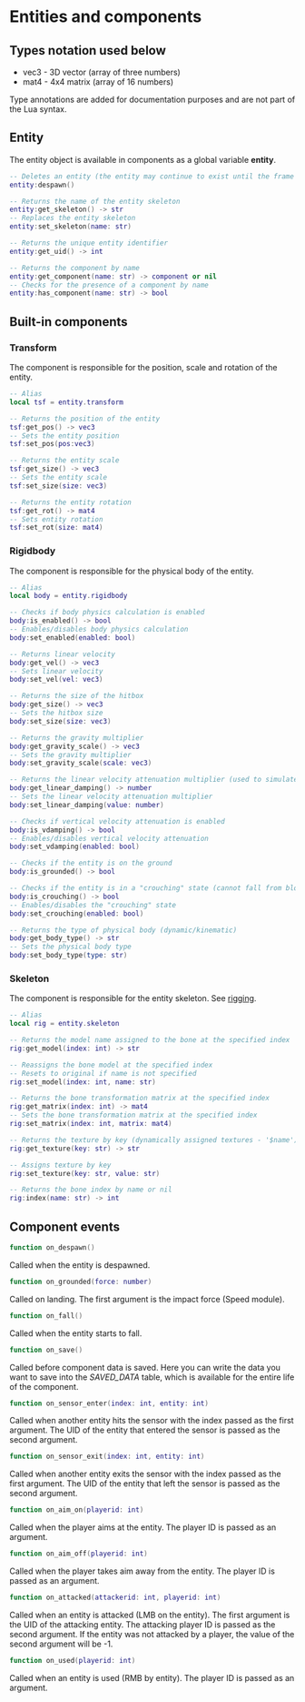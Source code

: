 # Entities and components

## Types notation used below

- vec3 - 3D vector (array of three numbers)
- mat4 - 4x4 matrix (array of 16 numbers)

Type annotations are added for documentation purposes and are not part of the Lua syntax.

## Entity

The entity object is available in components as a global variable **entity**.

```lua
-- Deletes an entity (the entity may continue to exist until the frame ends, but will not be displayed in that frame)
entity:despawn()

-- Returns the name of the entity skeleton
entity:get_skeleton() -> str
-- Replaces the entity skeleton
entity:set_skeleton(name: str)

-- Returns the unique entity identifier
entity:get_uid() -> int

-- Returns the component by name
entity:get_component(name: str) -> component or nil
-- Checks for the presence of a component by name
entity:has_component(name: str) -> bool
```

## Built-in components

### Transform

The component is responsible for the position, scale and rotation of the entity.

```lua
-- Alias
local tsf = entity.transform

-- Returns the position of the entity
tsf:get_pos() -> vec3
-- Sets the entity position
tsf:set_pos(pos:vec3)

-- Returns the entity scale 
tsf:get_size() -> vec3
-- Sets the entity scale
tsf:set_size(size: vec3)

-- Returns the entity rotation
tsf:get_rot() -> mat4
-- Sets entity rotation
tsf:set_rot(size: mat4)
```

### Rigidbody

The component is responsible for the physical body of the entity.

```lua
-- Alias
local body = entity.rigidbody

-- Checks if body physics calculation is enabled
body:is_enabled() -> bool
-- Enables/disables body physics calculation
body:set_enabled(enabled: bool)

-- Returns linear velocity
body:get_vel() -> vec3
-- Sets linear velocity
body:set_vel(vel: vec3)

-- Returns the size of the hitbox
body:get_size() -> vec3
-- Sets the hitbox size 
body:set_size(size: vec3)

-- Returns the gravity multiplier
body:get_gravity_scale() -> vec3
-- Sets the gravity multiplier
body:set_gravity_scale(scale: vec3)

-- Returns the linear velocity attenuation multiplier (used to simulate air resistance and friction)
body:get_linear_damping() -> number
-- Sets the linear velocity attenuation multiplier
body:set_linear_damping(value: number)

-- Checks if vertical velocity attenuation is enabled
body:is_vdamping() -> bool
-- Enables/disables vertical velocity attenuation
body:set_vdamping(enabled: bool)

-- Checks if the entity is on the ground
body:is_grounded() -> bool

-- Checks if the entity is in a "crouching" state (cannot fall from blocks)
body:is_crouching() -> bool
-- Enables/disables the "crouching" state
body:set_crouching(enabled: bool)

-- Returns the type of physical body (dynamic/kinematic)
body:get_body_type() -> str
-- Sets the physical body type
body:set_body_type(type: str)
```

### Skeleton

The component is responsible for the entity skeleton. See [rigging](../rigging.md).

```lua
-- Alias
local rig = entity.skeleton

-- Returns the model name assigned to the bone at the specified index
rig:get_model(index: int) -> str

-- Reassigns the bone model at the specified index
-- Resets to original if name is not specified
rig:set_model(index: int, name: str)

-- Returns the bone transformation matrix at the specified index
rig:get_matrix(index: int) -> mat4
-- Sets the bone transformation matrix at the specified index
rig:set_matrix(index: int, matrix: mat4)

-- Returns the texture by key (dynamically assigned textures - '$name')
rig:get_texture(key: str) -> str

-- Assigns texture by key
rig:set_texture(key: str, value: str)

-- Returns the bone index by name or nil
rig:index(name: str) -> int
```

## Component events

```lua
function on_despawn()
```

Called when the entity is despawned.

```lua
function on_grounded(force: number)
```

Called on landing. The first argument is the impact force (Speed module).

```lua
function on_fall()
```

Called when the entity starts to fall.

```lua
function on_save()
```

Called before component data is saved. Here you can write the data you want to save into the *SAVED_DATA* table, which is available for the entire life of the component.

```lua
function on_sensor_enter(index: int, entity: int)
```

Called when another entity hits the sensor with the index passed as the first argument. The UID of the entity that entered the sensor is passed as the second argument.

```lua
function on_sensor_exit(index: int, entity: int)
```

Called when another entity exits the sensor with the index passed as the first argument. The UID of the entity that left the sensor is passed as the second argument.

```lua
function on_aim_on(playerid: int)
```

Called when the player aims at the entity. The player ID is passed as an argument.

```lua
function on_aim_off(playerid: int)
```

Called when the player takes aim away from the entity. The player ID is passed as an argument.

```lua
function on_attacked(attackerid: int, playerid: int)
```

Called when an entity is attacked (LMB on the entity). The first argument is the UID of the attacking entity. The attacking player ID is passed as the second argument. If the entity was not attacked by a player, the value of the second argument will be -1.


```lua
function on_used(playerid: int)
```

Called when an entity is used (RMB by entity). The player ID is passed as an argument.
